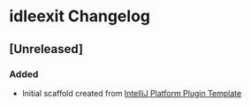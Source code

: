 <!-- Keep a Changelog guide -> https://keepachangelog.com -->

# idleexit Changelog

## [Unreleased]
### Added
- Initial scaffold created from [IntelliJ Platform Plugin Template](https://github.com/JetBrains/intellij-platform-plugin-template)